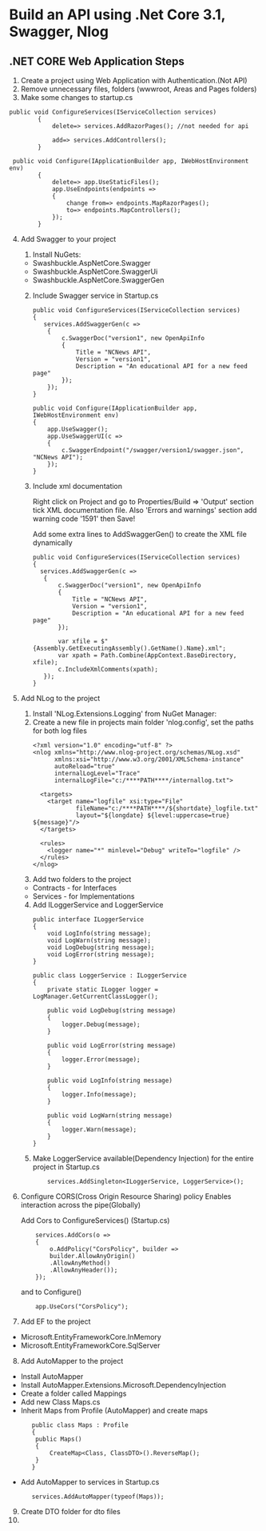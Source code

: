 ﻿# Build an API using .Net Core 3.1, Swagger, Nlog

## .NET CORE Web Application Steps
1. Create a project using Web Application with Authentication.(Not API)
2. Remove unnecessary files, folders (wwwroot, Areas and Pages folders) 
3. Make some changes to startup.cs
```
public void ConfigureServices(IServiceCollection services)
        {
            delete=> services.AddRazorPages(); //not needed for api
           
            add=> services.AddControllers();
        }

 public void Configure(IApplicationBuilder app, IWebHostEnvironment env)
        {
            delete=> app.UseStaticFiles(); 
            app.UseEndpoints(endpoints =>
            {
                change from=> endpoints.MapRazorPages();
                to=> endpoints.MapControllers();
            });
        }
```
4. Add Swagger to your project
 
   1. Install NuGets:
     - Swashbuckle.AspNetCore.Swagger
     - Swashbuckle.AspNetCore.SwaggerUi
     - Swashbuckle.AspNetCore.SwaggerGen  
   2. Include Swagger service in Startup.cs
        ```
        public void ConfigureServices(IServiceCollection services)
        {
           services.AddSwaggerGen(c =>
            {
                c.SwaggerDoc("version1", new OpenApiInfo
                {
                    Title = "NCNews API",
                    Version = "version1",
                    Description = "An educational API for a new feed page"
                });
            });
        }

        public void Configure(IApplicationBuilder app, IWebHostEnvironment env)
        {
            app.UseSwagger();
            app.UseSwaggerUI(c =>
            {
                c.SwaggerEndpoint("/swagger/version1/swagger.json", "NCNews API");
            });        
        }
        ```
   3. Include xml documentation
        
        Right click on Project and go to Properties/Build => 'Output' section tick XML documentation file.
        Also 'Errors and warnings' section add warning code '1591' then Save!

        Add some extra lines to AddSwaggerGen() to create the XML file dynamically
         ```
         public void ConfigureServices(IServiceCollection services)
         {
           services.AddSwaggerGen(c =>
            {
                c.SwaggerDoc("version1", new OpenApiInfo
                {
                    Title = "NCNews API",
                    Version = "version1",
                    Description = "An educational API for a new feed page"
                });

                var xfile = $"{Assembly.GetExecutingAssembly().GetName().Name}.xml";
                var xpath = Path.Combine(AppContext.BaseDirectory, xfile);
                c.IncludeXmlComments(xpath);                
            });
         }
        ```
5. Add NLog to the project
    1. Install 'NLog.Extensions.Logging' from NuGet Manager:
    2. Create a new file in projects main folder 'nlog.config', set the paths for both log files
        ```
        <?xml version="1.0" encoding="utf-8" ?>
        <nlog xmlns="http://www.nlog-project.org/schemas/NLog.xsd"
              xmlns:xsi="http://www.w3.org/2001/XMLSchema-instance"
              autoReload="true"
              internalLogLevel="Trace"
              internalLogFile="c:/****PATH****/internallog.txt"> 

          <targets>
            <target name="logfile" xsi:type="File"
                    fileName="c:/****PATH****/${shortdate}_logfile.txt"
                    layout="${longdate} ${level:uppercase=true} ${message}"/>
          </targets>

          <rules>
            <logger name="*" minlevel="Debug" writeTo="logfile" />
          </rules>
        </nlog>
        ```
    3. Add two folders to the project
      - Contracts - for Interfaces
      - Services - for Implementations 

    4. Add ILoggerService and LoggerService
        ```
        public interface ILoggerService
        {
            void LogInfo(string message);
            void LogWarn(string message);
            void LogDebug(string message);
            void LogError(string message);
        }

        public class LoggerService : ILoggerService
        {
            private static ILogger logger = LogManager.GetCurrentClassLogger();

            public void LogDebug(string message)
            {
                logger.Debug(message);
            }

            public void LogError(string message)
            {
                logger.Error(message);
            }

            public void LogInfo(string message)
            {
                logger.Info(message);
            }

            public void LogWarn(string message)
            {
                logger.Warn(message);
            }
        }
        ```
    5. Make LoggerService available(Dependency Injection) for the entire project in Startup.cs
        ```
            services.AddSingleton<ILoggerService, LoggerService>();
        ```
6. Configure CORS(Cross Origin Resource Sharing) policy
    Enables interaction across the pipe(Globally)
    
    Add Cors to ConfigureServices() (Startup.cs)
        
    ```
        services.AddCors(o =>
        {
            o.AddPolicy("CorsPolicy", builder =>
            builder.AllowAnyOrigin()
            .AllowAnyMethod()
            .AllowAnyHeader());
        });
    ```
    and to Configure()
    ```
        app.UseCors("CorsPolicy");
    ```
7. Add EF to the project
  -   Microsoft.EntityFrameworkCore.InMemory
  -   Microsoft.EntityFrameworkCore.SqlServer

8. Add AutoMapper to the project
  - Install AutoMapper
  - Install AutoMapper.Extensions.Microsoft.DependencyInjection
  - Create a folder called Mappings
  - Add new Class Maps.cs    
  - Inherit Maps from Profile (AutoMapper) and create maps
    ```
       public class Maps : Profile
       {
        public Maps()
        {
            CreateMap<Class, ClassDTO>().ReverseMap();
        }
       }
    ```
  - Add AutoMapper to services in Startup.cs
    ```
       services.AddAutoMapper(typeof(Maps));
    ```
9. Create DTO folder for dto files
10. 
